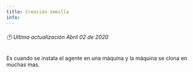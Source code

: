 ```yaml
---
title: Creación semilla
info:
---
```

###### 🕐 Ultima actualización Abril 02 de 2020






Es cuando se instala el agente en una máquina y la máquina se clona en muchas mas.
